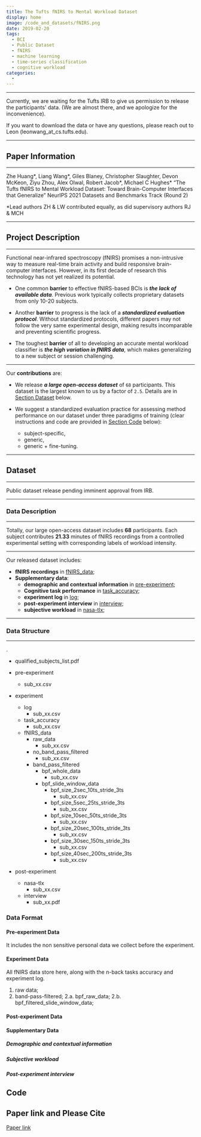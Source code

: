 ```yaml
---
title: The Tufts fNIRS to Mental Workload Dataset
display: home
image: /code_and_datasets/fNIRS.png
date: 2019-02-20
tags: 
  - BCI
  - Public Dataset
  - fNIRS
  - machine learning
  - time-series classification
  - cognitive workload
categories:
  - 
--- 
```

*****
Currently, we are waiting for the Tufts IRB to give us permission to release the participants' data. (We are almost there, and we apologize for the inconvenience).

If you want to download the data or have any questions, please reach out to Leon (leonwang_at_cs.tufts.edu).

*****
## Paper Information
*****
Zhe Huang*, Liang Wang*, Giles Blaney, Christopher Slaughter, Devon McKeon, Ziyu Zhou, Alex Olwal, Robert Jacob*, Michael C Hughes*
 “The Tufts fNIRS to Mental Workload Dataset: Toward Brain-Computer Interfaces that Generalize” NeurIPS 2021 Datasets and Benchmarks Track (Round 2)

*Lead authors ZH \& LW contributed equally, as did supervisory authors RJ \& MCH

*****
## Project Description
*****
Functional near-infrared spectroscopy (fNIRS) promises a non-intrusive way to measure real-time brain activity and build responsive brain-computer interfaces. However, in its first decade of research this technology has not yet realized its potential. 

* One common **barrier** to effective fNIRS-based BCIs is **_the lack of available data_**. Previous work typically collects proprietary datasets from only 10-20 subjects.

* Another **barrier** to progress is the lack of a **_standardized evaluation protocol_**. Without standardized protocols, different papers may not follow the very same experimental design, making results incomparable and preventing scientific progress.

* The toughest **barrier** of all to developing an accurate mental workload classifier is **_the high variation in fNIRS data_**, which makes generalizing to a new subject or session challenging.

*****
Our **contributions** are:

* We release **_a large open-access dataset_** of `68` participants. This dataset is the largest known to us by a factor of `2.5`. Details are in [Section Dataset]() below.

* We suggest a standardized evaluation practice for assessing method performance on our dataset under three paradigms of training (clear instructions and code are provided in [Section Code]() below): 
  * subject-specific, 
  * generic, 
  * generic + fine-tuning.

*****
## Dataset
*****
Public dataset release pending imminent approval from IRB.
<!-- [Here is the link to download the dataset](https://tufts.box.com/s/x7gp7cz2xq4l8a4wluprhuwb5zgce6dg) -->

*****
### Data Description
*****
Totally, our large open-access dataset includes **68** participants. Each subject contributes **21.33** minutes of fNIRS recordings from a controlled experimental setting with corresponding labels of workload intensity.

*****
Our released dataset includes:
* **fNIRS recordings** in [fNIRS_data]();
* **Supplementary data**:
    * **demographic and contextual information** in [pre-experiment]();
    * **Cognitive task performance** in [task_accuracy]();
    * **experiment log** in [log]();
    * **post-experiment interview** in [interview]();
    * **subjective workload** in [nasa-tlx]();

*****
### Data Structure
*****

.
  - qualified_subjects_list.pdf
  - pre-experiment
      - sub_xx.csv
  - experiment
    - log
      - sub_xx.csv
    - task_accuracy
      - sub_xx.csv
    - fNIRS_data
        - raw_data
          - sub_xx.csv
        - no_band_pass_filtered
          - sub_xx.csv
        - band_pass_filtered
          - bpf_whole_data
            - sub_xx.csv
          - bpf_slide_window_data
            - bpf_size_2sec_10ts_stride_3ts
              - sub_xx.csv
            - bpf_size_5sec_25ts_stride_3ts
              - sub_xx.csv
            - bpf_size_10sec_50ts_stride_3ts
              - sub_xx.csv
            - bpf_size_20sec_100ts_stride_3ts
              - sub_xx.csv
            - bpf_size_30sec_150ts_stride_3ts
              - sub_xx.csv
            - bpf_size_40sec_200ts_stride_3ts
              - sub_xx.csv

  
  - post-experiment
      - nasa-tlx
        - sub_xx.csv
      - interview
        - sub_xx.pdf


### Data Format

#### Pre-experiment Data
It includes the non sensitive personal data we collect before the experiment.

#### Experiment Data
All fNIRS data store here, along with the n-back tasks accuracy and experiment log.
1. raw data;
2. band-pass-filtered;
  2.a. bpf_raw_data;
  2.b. bpf_filtered_slide_window_data;

#### Post-experiment Data


#### Supplementary Data
##### Demographic and contextual information
##### Subjective workload
##### Post-experiment interview


## Code

## Paper link and Please Cite
[Paper link](https://openreview.net/forum?id=QzNHE7QHhut)
